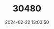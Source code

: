 ---
title: "30480"
category: "Brachyglottis arborescens"
draft: false
date: 2024-02-22 13:03:50
languages:
  Maori: ["Manawatawhi Rangiora"]
  English: ["Three Kings Rangiora"]
---